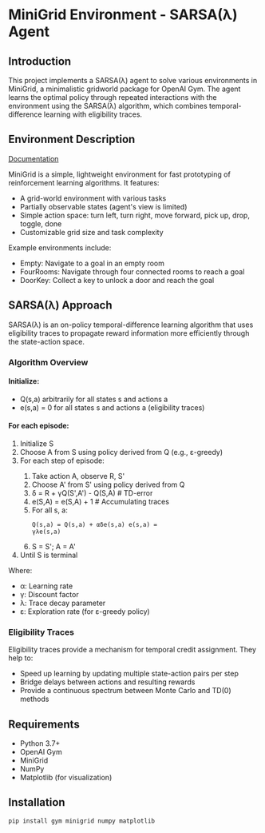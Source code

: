 <h1>MiniGrid Environment - SARSA(λ) Agent</h1>
    
    

<h2>Introduction</h2>
    <p>This project implements a SARSA(λ) agent to solve various environments in MiniGrid, a minimalistic gridworld package for OpenAI Gym. The agent learns the optimal policy through repeated interactions with the environment using the SARSA(λ) algorithm, which combines temporal-difference learning with eligibility traces.</p>
    <h2>Environment Description</h2>

<a href="https://minigrid.farama.org/environments/minigrid/EmptyEnv/">Documentation</a>
    <p>MiniGrid is a simple, lightweight environment for fast prototyping of reinforcement learning algorithms. It features:</p>
    <ul>
        <li>A grid-world environment with various tasks</li>
        <li>Partially observable states (agent's view is limited)</li>
        <li>Simple action space: turn left, turn right, move forward, pick up, drop, toggle, done</li>
        <li>Customizable grid size and task complexity</li>
    </ul>
    <p>Example environments include:</p>
    <ul>
        <li>Empty: Navigate to a goal in an empty room</li>
        <li>FourRooms: Navigate through four connected rooms to reach a goal</li>
        <li>DoorKey: Collect a key to unlock a door and reach the goal</li>
    </ul>
    <h2>SARSA(λ) Approach</h2>
    <p>SARSA(λ) is an on-policy temporal-difference learning algorithm that uses eligibility traces to propagate reward information more efficiently through the state-action space.</p>
    <h3>Algorithm Overview</h3>
    <h4>Initialize:</h4>
    <ul>
        <li>Q(s,a) arbitrarily for all states s and actions a</li>
        <li>e(s,a) = 0 for all states s and actions a (eligibility traces)</li>
    </ul>
    <h4>For each episode:</h4>
    <ol>
        <li>Initialize S</li>
        <li>Choose A from S using policy derived from Q (e.g., ε-greedy)</li>
        <li>For each step of episode:</li>
        <ol>
            <li>Take action A, observe R, S'</li>
            <li>Choose A' from S' using policy derived from Q</li>
            <li>δ = R + γQ(S',A') - Q(S,A)  # TD-error</li>
            <li>e(S,A) = e(S,A) + 1  # Accumulating traces</li>
            <li>For all s, a:</li>
            <pre><code>Q(s,a) = Q(s,a) + αδe(s,a)
e(s,a) = γλe(s,a)</code></pre>
            <li>S = S'; A = A'</li>
        </ol>
        <li>Until S is terminal</li>
    </ol>
    <p>Where:</p>
    <ul>
        <li>α: Learning rate</li>
        <li>γ: Discount factor</li>
        <li>λ: Trace decay parameter</li>
        <li>ε: Exploration rate (for ε-greedy policy)</li>
    </ul>
    <h3>Eligibility Traces</h3>
    <p>Eligibility traces provide a mechanism for temporal credit assignment. They help to:</p>
    <ul>
        <li>Speed up learning by updating multiple state-action pairs per step</li>
        <li>Bridge delays between actions and resulting rewards</li>
        <li>Provide a continuous spectrum between Monte Carlo and TD(0) methods</li>
    </ul>
    <h2>Requirements</h2>
    <ul>
        <li>Python 3.7+</li>
        <li>OpenAI Gym</li>
        <li>MiniGrid</li>
        <li>NumPy</li>
        <li>Matplotlib (for visualization)</li>
    </ul>

<h2>Installation</h2>
    <pre><code>pip install gym minigrid numpy matplotlib</code></pre>
